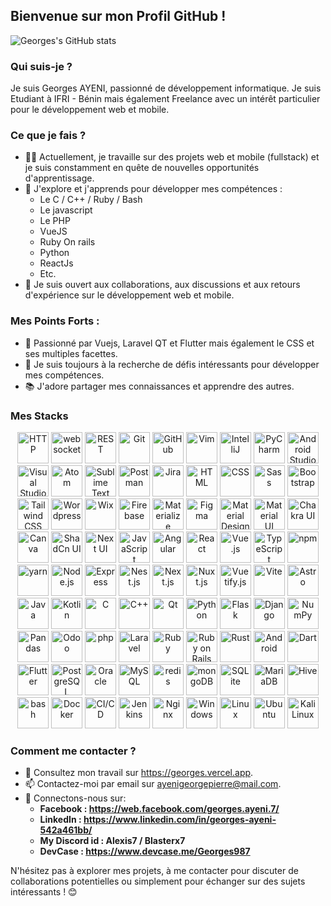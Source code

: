 <!--
**Georges987/Georges987** is a ✨ _special_ ✨ repository because its `README.md` (this file) appears on your GitHub profile.

Here are some ideas to get you started:

- 🔭 I’m currently working on ...
- 🌱 I’m currently learning ...
- 👯 I’m looking to collaborate on ...
- 🤔 I’m looking for help with ...
- 💬 Ask me about ...
- 📫 How to reach me: ...
- 😄 Pronouns: ...
- ⚡ Fun fact: ...
-->
## Bienvenue sur mon Profil GitHub !

![Georges's GitHub stats](https://github-readme-stats.vercel.app/api?username=Georges987&show_icons=true&theme=radical)

### Qui suis-je ?

Je suis Georges AYENI, passionné de développement informatique. Je suis Etudiant à IFRI - Bénin mais également Freelance avec un intérêt particulier pour le développement web et mobile. 

### Ce que je fais ?

- 👨‍💻 Actuellement, je travaille sur des projets web et mobile (fullstack) et je suis constamment en quête de nouvelles opportunités d'apprentissage.
- 🌱 J'explore et j'apprends pour développer mes compétences :
    - Le C / C++ / Ruby / Bash
    - Le javascript
    - Le PHP
    - VueJS
    - Ruby On rails
    - Python
    - ReactJs
    - Etc.
- 💬 Je suis ouvert aux collaborations, aux discussions et aux retours d'expérience sur le développement web et mobile.

### Mes Points Forts :

- 🔭 Passionné par Vuejs, Laravel QT et Flutter mais également le CSS et ses multiples facettes.
- 🚀 Je suis toujours à la recherche de défis intéressants pour développer mes compétences.
- 📚 J'adore partager mes connaissances et apprendre des autres.

### Mes Stacks

<div align="center">
    <img width="50" src="https://raw.githubusercontent.com/marwin1991/profile-technology-icons/refs/heads/main/icons/http.png" alt="HTTP" title="HTTP"/>

<img width="50" src="https://raw.githubusercontent.com/marwin1991/profile-technology-icons/refs/heads/main/icons/websocket.png" alt="websocket" title="websocket"/>

<img width="50" src="https://raw.githubusercontent.com/marwin1991/profile-technology-icons/refs/heads/main/icons/rest.png" alt="REST" title="REST"/>

<img width="50" src="https://raw.githubusercontent.com/marwin1991/profile-technology-icons/refs/heads/main/icons/git.png" alt="Git" title="Git"/>

<img width="50" src="https://raw.githubusercontent.com/marwin1991/profile-technology-icons/refs/heads/main/icons/github.png" alt="GitHub" title="GitHub"/>

<img width="50" src="https://raw.githubusercontent.com/marwin1991/profile-technology-icons/refs/heads/main/icons/vim.png" alt="Vim" title="Vim"/>

<img width="50" src="https://raw.githubusercontent.com/marwin1991/profile-technology-icons/refs/heads/main/icons/intellij.png" alt="IntelliJ" title="IntelliJ"/>

<img width="50" src="https://raw.githubusercontent.com/marwin1991/profile-technology-icons/refs/heads/main/icons/pycharm.png" alt="PyCharm" title="PyCharm"/>

<img width="50" src="https://raw.githubusercontent.com/marwin1991/profile-technology-icons/refs/heads/main/icons/android_studio.png" alt="Android Studio" title="Android Studio"/>

<img width="50" src="https://raw.githubusercontent.com/marwin1991/profile-technology-icons/refs/heads/main/icons/visual_studio_code.png" alt="Visual Studio Code" title="Visual Studio Code"/>

<img width="50" src="https://raw.githubusercontent.com/marwin1991/profile-technology-icons/refs/heads/main/icons/atom.png" alt="Atom" title="Atom"/>

<img width="50" src="https://raw.githubusercontent.com/marwin1991/profile-technology-icons/refs/heads/main/icons/sublime_text.png" alt="Sublime Text" title="Sublime Text"/>

<img width="50" src="https://raw.githubusercontent.com/marwin1991/profile-technology-icons/refs/heads/main/icons/postman.png" alt="Postman" title="Postman"/>

<img width="50" src="https://raw.githubusercontent.com/marwin1991/profile-technology-icons/refs/heads/main/icons/jira.png" alt="Jira" title="Jira"/>

<img width="50" src="https://raw.githubusercontent.com/marwin1991/profile-technology-icons/refs/heads/main/icons/html.png" alt="HTML" title="HTML"/>

<img width="50" src="https://raw.githubusercontent.com/marwin1991/profile-technology-icons/refs/heads/main/icons/css.png" alt="CSS" title="CSS"/>

<img width="50" src="https://raw.githubusercontent.com/marwin1991/profile-technology-icons/refs/heads/main/icons/sass.png" alt="Sass" title="Sass"/>

<img width="50" src="https://raw.githubusercontent.com/marwin1991/profile-technology-icons/refs/heads/main/icons/bootstrap.png" alt="Bootstrap" title="Bootstrap"/>

<img width="50" src="https://raw.githubusercontent.com/marwin1991/profile-technology-icons/refs/heads/main/icons/tailwind_css.png" alt="Tailwind CSS" title="Tailwind CSS"/>

<img width="50" src="https://raw.githubusercontent.com/marwin1991/profile-technology-icons/refs/heads/main/icons/wordpress.png" alt="Wordpress" title="Wordpress"/>

<img width="50" src="https://raw.githubusercontent.com/marwin1991/profile-technology-icons/refs/heads/main/icons/wix.png" alt="Wix" title="Wix"/>

<img width="50" src="https://raw.githubusercontent.com/marwin1991/profile-technology-icons/refs/heads/main/icons/firebase.png" alt="Firebase" title="Firebase"/>

<img width="50" src="https://raw.githubusercontent.com/marwin1991/profile-technology-icons/refs/heads/main/icons/materialize.png" alt="Materialize" title="Materialize"/>

<img width="50" src="https://raw.githubusercontent.com/marwin1991/profile-technology-icons/refs/heads/main/icons/figma.png" alt="Figma" title="Figma"/>

<img width="50" src="https://raw.githubusercontent.com/marwin1991/profile-technology-icons/refs/heads/main/icons/material_design.png" alt="Material Design" title="Material Design"/>

<img width="50" src="https://raw.githubusercontent.com/marwin1991/profile-technology-icons/refs/heads/main/icons/material_ui.png" alt="Material UI" title="Material UI"/>

<img width="50" src="https://raw.githubusercontent.com/marwin1991/profile-technology-icons/refs/heads/main/icons/chakra_ui.png" alt="Chakra UI" title="Chakra UI"/>

<img width="50" src="https://raw.githubusercontent.com/marwin1991/profile-technology-icons/refs/heads/main/icons/canva.png" alt="Canva" title="Canva"/>

<img width="50" src="https://raw.githubusercontent.com/marwin1991/profile-technology-icons/refs/heads/main/icons/shadcn_ui.png" alt="ShadCn UI" title="ShadCn UI"/>

<img width="50" src="https://raw.githubusercontent.com/marwin1991/profile-technology-icons/refs/heads/main/icons/next_ui.png" alt="Next UI" title="Next UI"/>

<img width="50" src="https://raw.githubusercontent.com/marwin1991/profile-technology-icons/refs/heads/main/icons/javascript.png" alt="JavaScript" title="JavaScript"/>

<img width="50" src="https://raw.githubusercontent.com/marwin1991/profile-technology-icons/refs/heads/main/icons/angular.png" alt="Angular" title="Angular"/>

<img width="50" src="https://raw.githubusercontent.com/marwin1991/profile-technology-icons/refs/heads/main/icons/react.png" alt="React" title="React"/>

<img width="50" src="https://raw.githubusercontent.com/marwin1991/profile-technology-icons/refs/heads/main/icons/vue_js.png" alt="Vue.js" title="Vue.js"/>

<img width="50" src="https://raw.githubusercontent.com/marwin1991/profile-technology-icons/refs/heads/main/icons/typescript.png" alt="TypeScript" title="TypeScript"/>

<img width="50" src="https://raw.githubusercontent.com/marwin1991/profile-technology-icons/refs/heads/main/icons/npm.png" alt="npm" title="npm"/>

<img width="50" src="https://raw.githubusercontent.com/marwin1991/profile-technology-icons/refs/heads/main/icons/yarn.png" alt="yarn" title="yarn"/>

<img width="50" src="https://raw.githubusercontent.com/marwin1991/profile-technology-icons/refs/heads/main/icons/node_js.png" alt="Node.js" title="Node.js"/>

<img width="50" src="https://raw.githubusercontent.com/marwin1991/profile-technology-icons/refs/heads/main/icons/express.png" alt="Express" title="Express"/>

<img width="50" src="https://raw.githubusercontent.com/marwin1991/profile-technology-icons/refs/heads/main/icons/nest_js.png" alt="Nest.js" title="Nest.js"/>

<img width="50" src="https://raw.githubusercontent.com/marwin1991/profile-technology-icons/refs/heads/main/icons/next_js.png" alt="Next.js" title="Next.js"/>

<img width="50" src="https://raw.githubusercontent.com/marwin1991/profile-technology-icons/refs/heads/main/icons/nuxt_js.png" alt="Nuxt.js" title="Nuxt.js"/>

<img width="50" src="https://raw.githubusercontent.com/marwin1991/profile-technology-icons/refs/heads/main/icons/vuetify_js.png" alt="Vuetify.js" title="Vuetify.js"/>

<img width="50" src="https://raw.githubusercontent.com/marwin1991/profile-technology-icons/refs/heads/main/icons/vite.png" alt="Vite" title="Vite"/>

<img width="50" src="https://raw.githubusercontent.com/marwin1991/profile-technology-icons/refs/heads/main/icons/astro.png" alt="Astro" title="Astro"/>

<img width="50" src="https://raw.githubusercontent.com/marwin1991/profile-technology-icons/refs/heads/main/icons/java.png" alt="Java" title="Java"/>

<img width="50" src="https://raw.githubusercontent.com/marwin1991/profile-technology-icons/refs/heads/main/icons/kotlin.png" alt="Kotlin" title="Kotlin"/>

<img width="50" src="https://raw.githubusercontent.com/marwin1991/profile-technology-icons/refs/heads/main/icons/c.png" alt="C" title="C"/>

<img width="50" src="https://raw.githubusercontent.com/marwin1991/profile-technology-icons/refs/heads/main/icons/c++.png" alt="C++" title="C++"/>

<img width="50" src="https://raw.githubusercontent.com/marwin1991/profile-technology-icons/refs/heads/main/icons/qt.png" alt="Qt" title="Qt"/>

<img width="50" src="https://raw.githubusercontent.com/marwin1991/profile-technology-icons/refs/heads/main/icons/python.png" alt="Python" title="Python"/>

<img width="50" src="https://raw.githubusercontent.com/marwin1991/profile-technology-icons/refs/heads/main/icons/flask.png" alt="Flask" title="Flask"/>

<img width="50" src="https://raw.githubusercontent.com/marwin1991/profile-technology-icons/refs/heads/main/icons/django.png" alt="Django" title="Django"/>

<img width="50" src="https://raw.githubusercontent.com/marwin1991/profile-technology-icons/refs/heads/main/icons/numpy.png" alt="NumPy" title="NumPy"/>

<img width="50" src="https://raw.githubusercontent.com/marwin1991/profile-technology-icons/refs/heads/main/icons/pandas.png" alt="Pandas" title="Pandas"/>

<img width="50" src="https://raw.githubusercontent.com/marwin1991/profile-technology-icons/refs/heads/main/icons/odoo.png" alt="Odoo" title="Odoo"/>

<img width="50" src="https://raw.githubusercontent.com/marwin1991/profile-technology-icons/refs/heads/main/icons/php.png" alt="php" title="php"/>

<img width="50" src="https://raw.githubusercontent.com/marwin1991/profile-technology-icons/refs/heads/main/icons/laravel.png" alt="Laravel" title="Laravel"/>

<img width="50" src="https://raw.githubusercontent.com/marwin1991/profile-technology-icons/refs/heads/main/icons/ruby.png" alt="Ruby" title="Ruby"/>

<img width="50" src="https://raw.githubusercontent.com/marwin1991/profile-technology-icons/refs/heads/main/icons/ruby_on_rails.png" alt="Ruby on Rails" title="Ruby on Rails"/>

<img width="50" src="https://raw.githubusercontent.com/marwin1991/profile-technology-icons/refs/heads/main/icons/rust.png" alt="Rust" title="Rust"/>

<img width="50" src="https://raw.githubusercontent.com/marwin1991/profile-technology-icons/refs/heads/main/icons/android.png" alt="Android" title="Android"/>

<img width="50" src="https://raw.githubusercontent.com/marwin1991/profile-technology-icons/refs/heads/main/icons/dart.png" alt="Dart" title="Dart"/>

<img width="50" src="https://raw.githubusercontent.com/marwin1991/profile-technology-icons/refs/heads/main/icons/flutter.png" alt="Flutter" title="Flutter"/>

<img width="50" src="https://raw.githubusercontent.com/marwin1991/profile-technology-icons/refs/heads/main/icons/postgresql.png" alt="PostgreSQL" title="PostgreSQL"/>

<img width="50" src="https://raw.githubusercontent.com/marwin1991/profile-technology-icons/refs/heads/main/icons/oracle.png" alt="Oracle" title="Oracle"/>

<img width="50" src="https://raw.githubusercontent.com/marwin1991/profile-technology-icons/refs/heads/main/icons/mysql.png" alt="MySQL" title="MySQL"/>

<img width="50" src="https://raw.githubusercontent.com/marwin1991/profile-technology-icons/refs/heads/main/icons/redis.png" alt="redis" title="redis"/>

<img width="50" src="https://raw.githubusercontent.com/marwin1991/profile-technology-icons/refs/heads/main/icons/mongodb.png" alt="mongoDB" title="mongoDB"/>

<img width="50" src="https://raw.githubusercontent.com/marwin1991/profile-technology-icons/refs/heads/main/icons/sqlite.png" alt="SQLite" title="SQLite"/>

<img width="50" src="https://raw.githubusercontent.com/marwin1991/profile-technology-icons/refs/heads/main/icons/mariadb.png" alt="MariaDB" title="MariaDB"/>

<img width="50" src="https://raw.githubusercontent.com/marwin1991/profile-technology-icons/refs/heads/main/icons/hive.png" alt="Hive" title="Hive"/>

<img width="50" src="https://raw.githubusercontent.com/marwin1991/profile-technology-icons/refs/heads/main/icons/bash.png" alt="bash" title="bash"/>

<img width="50" src="https://raw.githubusercontent.com/marwin1991/profile-technology-icons/refs/heads/main/icons/docker.png" alt="Docker" title="Docker"/>

<img width="50" src="https://raw.githubusercontent.com/marwin1991/profile-technology-icons/refs/heads/main/icons/ci_cd.png" alt="CI/CD" title="CI/CD"/>

<img width="50" src="https://raw.githubusercontent.com/marwin1991/profile-technology-icons/refs/heads/main/icons/jenkins.png" alt="Jenkins" title="Jenkins"/>

<img width="50" src="https://raw.githubusercontent.com/marwin1991/profile-technology-icons/refs/heads/main/icons/nginx.png" alt="Nginx" title="Nginx"/>

<img width="50" src="https://raw.githubusercontent.com/marwin1991/profile-technology-icons/refs/heads/main/icons/windows.png" alt="Windows" title="Windows"/>

<img width="50" src="https://raw.githubusercontent.com/marwin1991/profile-technology-icons/refs/heads/main/icons/linux.png" alt="Linux" title="Linux"/>

<img width="50" src="https://raw.githubusercontent.com/marwin1991/profile-technology-icons/refs/heads/main/icons/ubuntu.png" alt="Ubuntu" title="Ubuntu"/>

<img width="50" src="https://raw.githubusercontent.com/marwin1991/profile-technology-icons/refs/heads/main/icons/kali_linux.png" alt="Kali Linux" title="Kali Linux"/>
</div>

### Comment me contacter ?

- 💼 Consultez mon travail sur https://georges.vercel.app.
- 📫 Contactez-moi par email sur ayenigeorgepierre@mail.com.
- 🔗 Connectons-nous sur:
   - **Facebook : https://web.facebook.com/georges.ayeni.7/**
   - **LinkedIn : https://www.linkedin.com/in/georges-ayeni-542a461bb/**
   - **My Discord id : Alexis7 / Blasterx7**
   - **DevCase : https://www.devcase.me/Georges987**
<!--
### Statistiques GitHub :

[![Mes Stats GitHub](https://github-readme-stats.vercel.app/api?username=votreusername&show_icons=true&theme=radical)](https://github.com/votreusername)

### Projets Notables :

- [Projet 1]
- [Projet 2]
- [Projet 3]

-->
N'hésitez pas à explorer mes projets, à me contacter pour discuter de collaborations potentielles ou simplement pour échanger sur des sujets intéressants ! 😊
